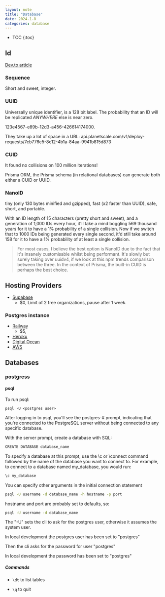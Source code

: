 ```yaml
---
layout: note
title: "Database"
date: 2024-1-8
categories: database
---
```


- TOC
{:toc}

## Id

[Dev.to article](https://dev.to/harshhhdev/uuidguid-cuid-nanoid-whats-the-difference-5dj1)

### Sequence

Short and sweet, integer.

### UUID

Universally unique identifier, is a 128 bit label. The probability that an ID will be replicated *ANYWHERE* else is near zero.

123e4567-e89b-12d3-a456-426614174000.

They take up a lot of space in a URL: api.planetscale.com/v1/deploy-requests/7cb776c5-8c12-4b1a-84aa-9941b815d873

### CUID

It found no collisions on 100 million iterations!

Prisma ORM, the Prisma schema (in relational databases) can generate both either a CUID or UUID.

### NanoID

tiny (only 130 bytes minified and gzipped), fast (x2 faster than UUID), safe, short, and portable.

With an ID length of 15 characters (pretty short and sweet), and a generation of 1,000 IDs every hour, it'll take a mind boggling 569 thousand years for it to have a 1% probability of a single collision. Now if we switch that to 1000 IDs being generated every single second, it'd still take around 158 for it to have a 1% probability of at least a single collision.

 > For most cases, I believe the best option is NanoID due to the fact that it's insanely customisable whilst being performant. It's slowly but surely taking over uuidv4, if we look at this npm trends comparison between the three. In the context of Prisma, the built-in CUID is perhaps the best choice.

## Hosting Providers

- [Supabase](https://supabase.com)
  - $0, Limit of 2 free organizations, pause after 1 week.

### Postgres instance

- [Railway](https://railway.app/)
  - $5,
- [Heroku](https://www.heroku.com/postgres)
- [Digital Ocean](https://www.digitalocean.com/products/managed-databases)
- [AWS](https://aws.amazon.com/rds/postgresql/)

## Databases

### postgress

#### psql

 To run psql:

 ```console
 psql -U <postgres user>
 ```

After logging in to psql, you'll see the postgres-# prompt, indicating that you're connected to the PostgreSQL server without being connected to any specific database.

With the server prompt, create a database with SQL:

```bash
CREATE DATABASE database_name
```

To specify a database at this prompt, use the \c or \connect command followed by the name of the database you want to connect to. For example, to connect to a database named my_database, you would run:

```bash
\c my_database
```

You can specify other arguments in the initial connection statement

 ```bash
 psql -U username -d database_name -h hostname -p port
 ```

hostname and port are probably set to defaults, so:

 ```bash
 psql -U username -d database_name
 ```

The "-U" sets the cli to ask for the postgres user, otherwise it assumes the system user.

In local development the postgres user has been set to "postgres"

Then the cli asks for the password for user "postgres"

In local development the password has been set to "postgres"

##### Commands

- ```\dt``` to list tables

- ```\q``` to quit
